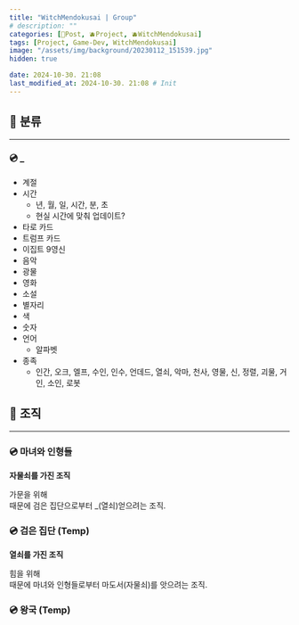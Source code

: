 ```yaml
---
title: "WitchMendokusai | Group"
# description: ""
categories: [📀Post, 🫐Project, 🫐WitchMendokusai]
tags: [Project, Game-Dev, WitchMendokusai]
image: "/assets/img/background/20230112_151539.jpg"
hidden: true

date: 2024-10-30. 21:08
last_modified_at: 2024-10-30. 21:08 # Init
---
```


## 📀 분류

---

### 💿 _

- 계절
- 시간
  - 년, 월, 일, 시간, 분, 초
  - 현실 시간에 맞춰 업데이트?
- 타로 카드
- 트럼프 카드
- 이집트 9영신
- 음악
- 광물
- 영화
- 소설
- 별자리
- 색
- 숫자
- 언어
  - 알파벳
- 종족
  - 인간, 오크, 엘프, 수인, 인수, 언데드, 열쇠, 악마, 천사, 영물, 신, 정렬, 괴물, 거인, 소인, 로봇

## 📀 조직

---

### 💿 마녀와 인형들

**자물쇠를 가진 조직**  

가문을 위해  
때문에 검은 집단으로부터 _(열쇠)얻으려는 조직.  

### 💿 검은 집단 (Temp)

**열쇠를 가진 조직**  

힘을 위해  
때문에 마녀와 인형들로부터 마도서(자물쇠)를 앗으려는 조직.  

### 💿 왕국 (Temp)

